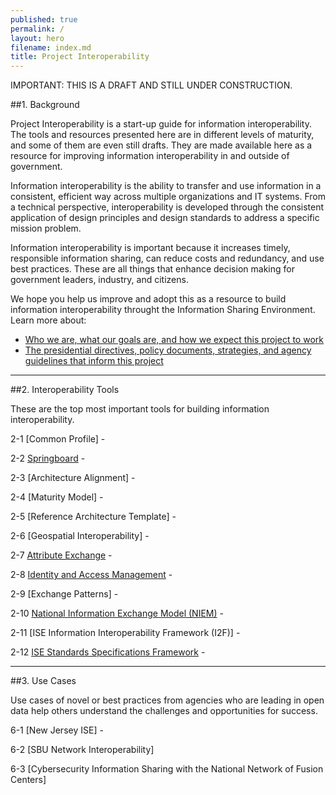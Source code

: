 ```yaml
---
published: true
permalink: /
layout: hero
filename: index.md
title: Project Interoperability
---
```


IMPORTANT: THIS IS A DRAFT AND STILL UNDER CONSTRUCTION.

##1. Background

Project Interoperability is a start-up guide for information interoperability.  The tools and resources presented here are in different levels of maturity, and some of them are even still drafts. They are made available here as a resource for improving information interoperability in and outside of government.

Information interoperability is the ability to transfer and use information in a consistent, efficient way across multiple organizations and IT systems.  From a technical perspective, interoperability is developed through the consistent application of design principles and design standards to address a specific mission problem.

Information interoperability is important because it increases timely, responsible information sharing, can reduce costs and redundancy, and use best practices. These are all things that enhance decision making for government leaders, industry, and citizens.

We hope you help us improve and adopt this as a resource to build information interoperability throught the Information Sharing Environment. Learn more about:

* [Who we are, what our goals are, and how we expect this project to work](https://github.com/Project-Interoperability/project-interoperability.github.io/blob/master/README.md)
* [The presidential directives, policy documents, strategies, and agency guidelines that inform this project](/authorities)

----------------

##2. Interoperability Tools

These are the top most important tools for building information interoperability.

2-1 [Common Profile] - 

2-2 [Springboard](/springboard/) - 

2-3 [Architecture Alignment] - 

2-4 [Maturity Model] - 

2-5 [Reference Architecture Template] - 

2-6 [Geospatial Interoperability] - 

2-7 [Attribute Exchange](/attribute-exchange/) - 

2-8 [Identity and Access Management](/idam/) - 

2-9 [Exchange Patterns] - 

2-10 [National Information Exchange Model (NIEM)](/niem/) - 

2-11 [ISE Information Interoperability Framework (I2F)] - 

2-12 [ISE Standards Specifications Framework](/standards-specifications/) - 

----------------

##3. Use Cases

Use cases of novel or best practices from agencies who are leading in open data help others understand the challenges and opportunities for success.

6-1 [New Jersey ISE] - 

6-2 [SBU Network Interoperability]

6-3 [Cybersecurity Information Sharing with the National Network of Fusion Centers]
